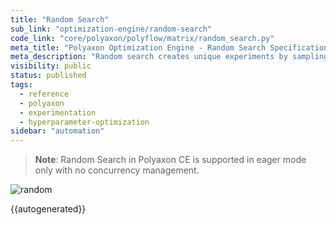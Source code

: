 ```yaml
---
title: "Random Search"
sub_link: "optimization-engine/random-search"
code_link: "core/polyaxon/polyflow/matrix/random_search.py"
meta_title: "Polyaxon Optimization Engine - Random Search Specification - Polyaxon References"
meta_description: "Random search creates unique experiments by sampling randomly from a search space. Random search is a competitive method for black-box parameter tuning in machine learning."
visibility: public
status: published
tags:
  - reference
  - polyaxon
  - experimentation
  - hyperparameter-optimization
sidebar: "automation"
---
```


> **Note**: Random Search in Polyaxon CE is supported in eager mode only with no concurrency management.

![random](../../../../content/images/references/optimization-engine/random-search.png)

{{autogenerated}}

